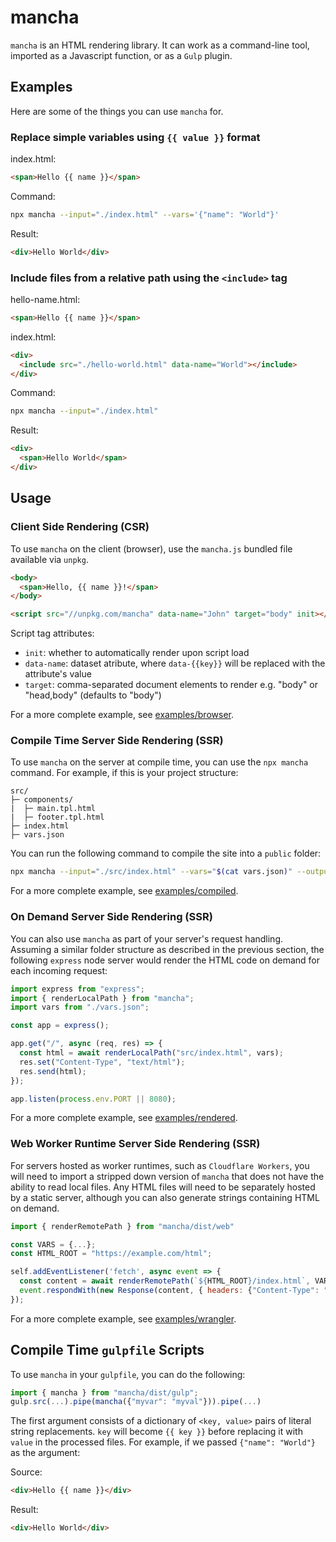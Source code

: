 # mancha

`mancha` is an HTML rendering library. It can work as a command-line tool, imported as a Javascript
function, or as a `Gulp` plugin.

## Examples

Here are some of the things you can use `mancha` for.

### Replace simple variables using `{{ value }}` format

index.html:

```html
<span>Hello {{ name }}</span>
```

Command:

```bash
npx mancha --input="./index.html" --vars='{"name": "World"}'
```

Result:

```html
<div>Hello World</div>
```

### Include files from a relative path using the `<include>` tag

hello-name.html:

```html
<span>Hello {{ name }}</span>
```

index.html:

```html
<div>
  <include src="./hello-world.html" data-name="World"></include>
</div>
```

Command:

```bash
npx mancha --input="./index.html"
```

Result:

```html
<div>
  <span>Hello World</span>
</div>
```

## Usage

### Client Side Rendering (CSR)

To use `mancha` on the client (browser), use the `mancha.js` bundled file available via `unpkg`.

```html
<body>
  <span>Hello, {{ name }}!</span>
</body>

<script src="//unpkg.com/mancha" data-name="John" target="body" init></script>
```

Script tag attributes:

- `init`: whether to automatically render upon script load
- `data-name`: dataset atribute, where `data-{{key}}` will be replaced with the attribute's value
- `target`: comma-separated document elements to render e.g. "body" or "head,body" (defaults to "body")

For a more complete example, see [examples/browser](./examples/browser).

### Compile Time Server Side Rendering (SSR)

To use `mancha` on the server at compile time, you can use the `npx mancha` command. For example,
if this is your project structure:

```
src/
├─ components/
|  ├─ main.tpl.html
|  ├─ footer.tpl.html
├─ index.html
├─ vars.json
```

You can run the following command to compile the site into a `public` folder:

```bash
npx mancha --input="./src/index.html" --vars="$(cat vars.json)" --output="./public"
```

For a more complete example, see [examples/compiled](./examples/compiled).

### On Demand Server Side Rendering (SSR)

You can also use `mancha` as part of your server's request handling. Assuming a similar folder
structure as described in the previous section, the following `express` node server would render
the HTML code on demand for each incoming request:

```js
import express from "express";
import { renderLocalPath } from "mancha";
import vars from "./vars.json";

const app = express();

app.get("/", async (req, res) => {
  const html = await renderLocalPath("src/index.html", vars);
  res.set("Content-Type", "text/html");
  res.send(html);
});

app.listen(process.env.PORT || 8080);
```

For a more complete example, see [examples/rendered](./examples/rendered).

### Web Worker Runtime Server Side Rendering (SSR)

For servers hosted as worker runtimes, such as `Cloudflare Workers`, you will need to import a
stripped down version of `mancha` that does not have the ability to read local files. Any HTML files
will need to be separately hosted by a static server, although you can also generate strings
containing HTML on demand.

```js
import { renderRemotePath } from "mancha/dist/web"

const VARS = {...};
const HTML_ROOT = "https://example.com/html";

self.addEventListener('fetch', async event => {
  const content = await renderRemotePath(`${HTML_ROOT}/index.html`, VARS);
  event.respondWith(new Response(content, { headers: {"Content-Type": "text/html"} }))
});
```

For a more complete example, see [examples/wrangler](./examples/wrangler).

## Compile Time `gulpfile` Scripts

To use `mancha` in your `gulpfile`, you can do the following:

```js
import { mancha } from "mancha/dist/gulp";
gulp.src(...).pipe(mancha({"myvar": "myval"})).pipe(...)
```

The first argument consists of a dictionary of `<key, value>` pairs of literal string replacements.
`key` will become `{{ key }}` before replacing it with `value` in the processed files. For example,
if we passed `{"name": "World"}` as the argument:

Source:

```html
<div>Hello {{ name }}</div>
```

Result:

```html
<div>Hello World</div>
```
